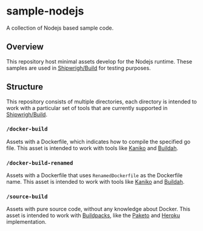 # sample-nodejs

A collection of Nodejs based sample code.

## Overview

This repository host minimal assets develop for the Nodejs runtime. These samples are used in [Shipwrigh/Build](https://github.com/shipwright-io/build) for testing purposes.

## Structure

This repository consists of multiple directories, each directory is intended to work with a particular set of tools that are currently supported in [Shipwrigh/Build](https://github.com/shipwright-io/build).

### `/docker-build`

Assets with a Dockerfile, which indicates how to compile the specified go file.
This asset is intended to work with tools like [Kaniko](https://github.com/GoogleContainerTools/kaniko) and [Buildah](https://github.com/containers/buildah).

### `/docker-build-renamed`

Assets with a Dockerfile that uses `RenamedDockerfile` as the Dockerfile name.
This asset is intended to work with tools like [Kaniko](https://github.com/GoogleContainerTools/kaniko) and [Buildah](https://github.com/containers/buildah).

### `/source-build`

Assets with pure source code, without any knowledge about Docker.
This asset is intended to work with [Buildpacks](https://buildpacks.io/), like the [Paketo](https://paketo.io/) and [Heroku](https://www.heroku.com/) implementation.
